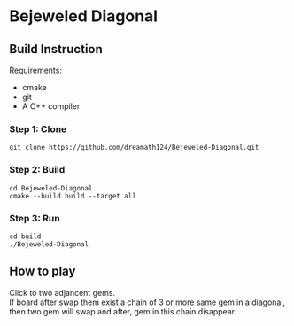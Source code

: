 # Bejeweled Diagonal

## Build Instruction

Requirements:  
* cmake  
* git
* A C++ compiler

### Step 1: Clone

```
git clone https://github.com/dreamath124/Bejeweled-Diagonal.git
```
### Step 2: Build
```
cd Bejeweled-Diagonal
cmake --build build --target all
```
### Step 3: Run
```
cd build
./Bejeweled-Diagonal
```

## How to play

Click to two adjancent gems.  
If board after swap them exist a chain of 3 or more same gem in 
a diagonal, then two gem will swap and after, gem in this chain disappear.
